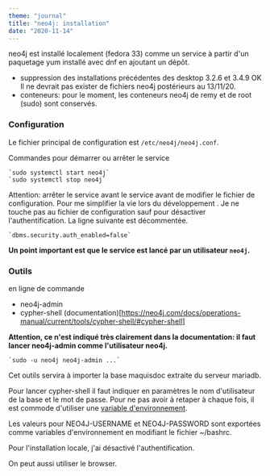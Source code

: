 ```yaml
---
theme: "journal"
title: "neo4j: installation"
date: "2020-11-14"
---
```


neo4j est installé localement (fedora 33) comme un service à partir d'un paquetage yum installé avec dnf en ajoutant un dépôt.


-   suppression des installations précédentes des desktop 3.2.6 et 3.4.9 OK Il ne devrait pas exister de fichiers neo4j postérieurs au 13/11/20.
-   conteneurs: pour le moment, les conteneurs neo4j de remy et de root (sudo) sont conservés.

### Configuration
Le fichier principal de configuration est `/etc/neo4j/neo4j.conf`. 

Commandes pour démarrer ou arrêter le service

    `sudo systemctl start neo4j`
    `sudo systemctl stop neo4j`
    
Attention: arrêter le service avant le service avant de modifier le fichier de configuration.
Pour me simplifier la vie lors du développement . Je ne touche pas au fichier de configuration sauf pour désactiver l'authentification. La ligne suivante est décommentée.

    `dbms.security.auth_enabled=false`
    
**Un point important est que le service est lancé par un utilisateur `neo4j`.**


### Outils
en ligne de commande 
-   neo4j-admin 
-   cypher-shell (documentation)[https://neo4j.com/docs/operations-manual/current/tools/cypher-shell/#cypher-shell]

**Attention, ce n'est indiqué très clairement dans la documentation: il faut lancer neo4j-admin comme l'utilisateur neo4j.**

    `sudo -u neo4j neo4j-admin ...`
    
Cet outils servira à importer la base maquisdoc extraite du serveur mariadb.

Pour lancer cypher-shell il faut indiquer en paramètres le nom d'utilisateur de la base et le mot de passe. Pour ne pas avoir à retaper à chaque fois, il est commode d'utiliser une [variable d'environnement](https://www.digitalocean.com/community/tutorials/how-to-read-and-set-environmental-and-shell-variables-on-a-linux-vps).

Les valeurs pour NEO4J-USERNAME et NEO4J-PASSWORD sont exportées comme variables d'environnement en modifiant le fichier ~/bashrc.

Pour l'installation locale, j'ai désactivé l'authentification.

On peut aussi utiliser le browser.

